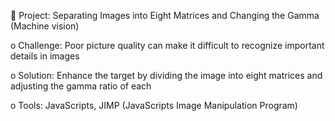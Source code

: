 	Project: Separating Images into Eight Matrices and Changing the Gamma (Machine vision)

o	Challenge: Poor picture quality can make it difficult to recognize important details in images 

o	Solution:  Enhance the target by dividing the image into eight matrices and adjusting the gamma ratio of each

o	Tools: JavaScripts, JIMP (JavaScripts Image Manipulation Program)
